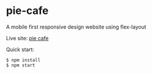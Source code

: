 # pie-cafe

A mobile first responsive design website using flex-layout

Live site: [pie cafe](pie-cafe.netlify.app/)

Quick start:

```
$ npm install
$ npm start
````


